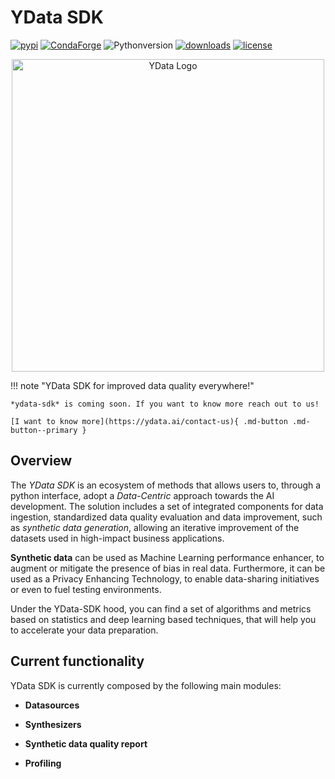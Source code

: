 # YData SDK

[![pypi](https://img.shields.io/pypi/v/ydata-sdk)](https://pypi.org/project/ydata-sdk)
[![CondaForge](https://img.shields.io/conda/v/conda-forge/pydantic.svg)](https://anaconda.org/conda-forge/pydantic)
![Pythonversion](https://img.shields.io/badge/python-3.8%20%7C%203.9%20%7C%203.10-blue)
[![downloads](https://pepy.tech/badge/pydantic/month)](https://pepy.tech/project/pydantic)
[![license](https://img.shields.io/github/license/pydantic/pydantic.svg)](https://github.com/pydantic/pydantic/blob/main/LICENSE)


<p align="center"><img width="500" src="https://assets.ydata.ai/YData_logo_colored_black.svg" alt="YData Logo"></p>

!!! note "YData SDK for improved data quality everywhere!"

    *ydata-sdk* is coming soon. If you want to know more reach out to us!

    [I want to know more](https://ydata.ai/contact-us){ .md-button .md-button--primary }

## Overview

The *YData SDK* is an ecosystem of methods that allows users to, through a python interface, adopt a *Data-Centric* approach towards the AI development. The solution includes a set of integrated components for data ingestion, standardized data quality evaluation and data improvement, such as *synthetic data generation*, allowing an iterative improvement of the datasets used in high-impact business applications.

**Synthetic data** can be used as Machine Learning performance enhancer, to augment or mitigate the presence of bias in real data. Furthermore, it can be used as a Privacy Enhancing Technology, to enable data-sharing initiatives or even to fuel testing environments.

Under the YData-SDK hood, you can find a set of algorithms and metrics based on statistics and deep learning based techniques, that will help you to accelerate your data preparation.

## Current functionality

YData SDK is currently composed by the following main modules:

* **Datasources**

* **Synthesizers**

* **Synthetic data quality report**

* **Profiling**
